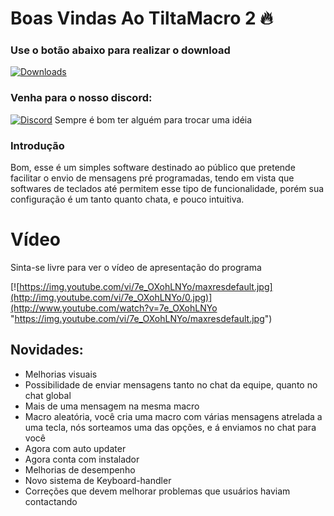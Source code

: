 

# Boas Vindas Ao TiltaMacro 2 :fire:
### Use o botão abaixo para realizar o download
[![Downloads](https://img.shields.io/github/downloads/Hyper1025/Tilta-Macro-2/total.svg)](https://github.com/Hyper1025/Tilta-Macro-2/releases/latest)

### Venha para o nosso discord:
[![Discord](https://discordapp.com/api/guilds/459227565996113930/widget.png)](https://discord.gg/desceproplay) Sempre é bom ter alguém para trocar uma idéia

### Introdução
Bom, esse é um simples software destinado ao público que pretende facilitar o envio de mensagens pré programadas, tendo em vista que softwares de teclados até permitem esse tipo de funcionalidade, porém sua configuração é um tanto quanto chata, e pouco intuitiva.

# Vídeo
Sinta-se livre para ver o vídeo de apresentação do programa

 [![https://img.youtube.com/vi/7e_OXohLNYo/maxresdefault.jpg](http://img.youtube.com/vi/7e_OXohLNYo/0.jpg)](http://www.youtube.com/watch?v=7e_OXohLNYo "https://img.youtube.com/vi/7e_OXohLNYo/maxresdefault.jpg")

## Novidades:

 - Melhorias visuais
 - Possibilidade de enviar mensagens tanto no chat da equipe, quanto no chat global
 - Mais de uma mensagem na mesma macro
 - Macro aleatória, você cria uma macro com várias mensagens atrelada a uma tecla, nós sorteamos uma das opções, e á enviamos no chat para você
 - Agora com auto updater
 - Agora conta com instalador
 - Melhorias de desempenho
 - Novo sistema de Keyboard-handler
 - Correções que devem melhorar problemas que usuários haviam contactando

